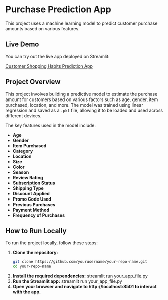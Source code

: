 # Purchase Prediction App

This project uses a machine learning model to predict customer purchase amounts based on various features.

## Live Demo

You can try out the live app deployed on Streamlit:

[Customer Shopping Habits Prediction App](https://customer-shopping-habbits-dtjhx3n9bmvpz4uhgfklxt.streamlit.app/)

## Project Overview

This project involves building a predictive model to estimate the purchase amount for customers based on various factors such as age, gender, item purchased, location, and more. The model was trained using linear regression and saved as a `.pkl` file, allowing it to be loaded and used across different devices.

The key features used in the model include:

- **Age**
- **Gender**
- **Item Purchased**
- **Category**
- **Location**
- **Size**
- **Color**
- **Season**
- **Review Rating**
- **Subscription Status**
- **Shipping Type**
- **Discount Applied**
- **Promo Code Used**
- **Previous Purchases**
- **Payment Method**
- **Frequency of Purchases**

## How to Run Locally

To run the project locally, follow these steps:

1. **Clone the repository:**
   ```bash
   git clone https://github.com/yourusername/your-repo-name.git
   cd your-repo-name
2. **Install the required dependencies:**
   streamlit run your_app_file.py
3. **Run the Streamlit app:**
   streamlit run your_app_file.py
4. **Open your browser and navigate to http://localhost:8501 to interact with the app.**
